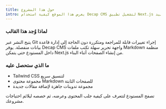 ```yaml
---
title: حول هذا المشروع
intro: يعرض هذا الموقع كيفية استخدام Decap CMS لتشغيل تطبيق Next.js ثابت التوليد.
---
```


### لماذا وُجد هذا القالب

يتيح النشر عبر Git إجراء تغييرات قابلة للمراجعة ومتكررة دون الحاجة إلى إدارة قاعدة بيانات منفصلة. يوفر Decap CMS واجهة تحرير سهلة تكتب ملفات Markdown منظمة داخل المستودع حتى يتمكن Next.js من إنشاء الصفحات أثناء البناء.

### ما الذي ستحصل عليه

- Tailwind CSS لتنسيق سريع
- مجموعة محتوى Markdown للصفحات الثابتة
- مجموعة تدوينات جاهزة لإضافة مقالات جديدة

تصفح المستودع لتتعرف على كيفية جلب المحتوى وعرضه، ثم خصصه ليلائم احتياجات مشروعك.
